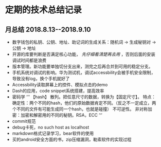 # 定期的技术总结记录

## 月总结 2018.8.13--2018.9.10 
* 数字钱包的私钥、公钥、地址、助记词的生成关系：随机词 → 生成秘钥对 → 公钥 → 地址 
* 开源的库要判断是否满足核心功能， _先仔细看清楚再去用_ ，否则后面的安装调试时间都是浪费
* 版本管理。新功能要单独切分支出来，测完之后再合并到可用的稳定分支。
* 手机系统对调试的影响。华为测试机，调试accessbility会被手机安全限制，导致没有log，换个手机就好了
* Accessbility读取屏幕上的控件、模拟点击的demo
* Dash的应用，code snippet系统搭建，提高效率
* 密码学
  ‘’‘ 
  【hash】 
  散列。把任意尺寸的数据，转换为【固定尺寸】。
  特点：
  确定性：两个不同的hash，他们的原始数据肯定不同。（反之不一定成立，两个不同的文件有可能生成同一个hash，也就是碰撞）
  不可逆性。
  非对称加密：加密和解密用的不同的秘钥。RSA，ECC
  ’‘’ 
* commit规范
* debug卡死，no such host as localhost
* markdown格式记录学习，bear软件的使用
* 买的android安全方面的书，zip压缩漏洞，勒索软件的实现过程

